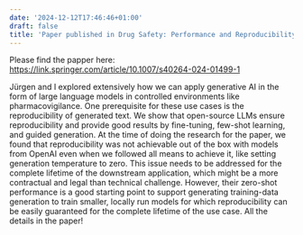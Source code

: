 ```yaml
---
date: '2024-12-12T17:46:46+01:00'
draft: false
title: 'Paper published in Drug Safety: Performance and Reproducibility of Large Language Models in Named Entity Recognition: Considerations for the Use in Controlled Environments'
---
```


Please find the papper here:  https://link.springer.com/article/10.1007/s40264-024-01499-1

Jürgen and I explored extensively how we can apply generative AI in the form of large language models in controlled environments like pharmacovigilance.
One prerequisite for these use cases is the reproducibility of generated text. We show that open-source LLMs ensure reproducibility and provide good results by fine-tuning, few-shot learning, and guided generation. At the time of doing the research for the paper, we found that reproducibility was not achievable out of the box with models from OpenAI even when we followed all means to achieve it, like setting generation temperature to zero. This issue needs to be addressed for the complete lifetime of the downstream application, which might be a more contractual and legal than technical challenge. However, their zero-shot performance is a good starting point to support generating training-data generation to train smaller, locally run models for which reproducibility can be easily guaranteed for the complete lifetime of the use case. All the details in the paper!
